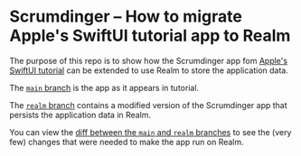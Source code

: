 # Scrumdinger – How to migrate Apple's SwiftUI tutorial app to Realm

The purpose of this repo is to show how the Scrumdinger app fom [Apple's SwiftUI tutorial](https://developer.apple.com/tutorials/app-dev-training) can be extended to use Realm to store the application data.

The [`main` branch](https://github.com/ClusterDB/Scrumdinger) is the app as it appears in tutorial.

The [`realm` branch](https://github.com/ClusterDB/Scrumdinger/tree/realm) contains a modified version of the Scrumdinger app that persists the application data in Realm.

You can view the [diff between the `main` and `realm` branches](https://github.com/ClusterDB/Scrumdinger/compare/realm) to see the (very few) changes that were needed to make the app run on Realm.